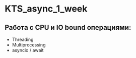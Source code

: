 # KTS_async_1_week

## Работа с CPU и IO bound операциями:

- Threading 
- Multiprocessing
- asyncio / await
